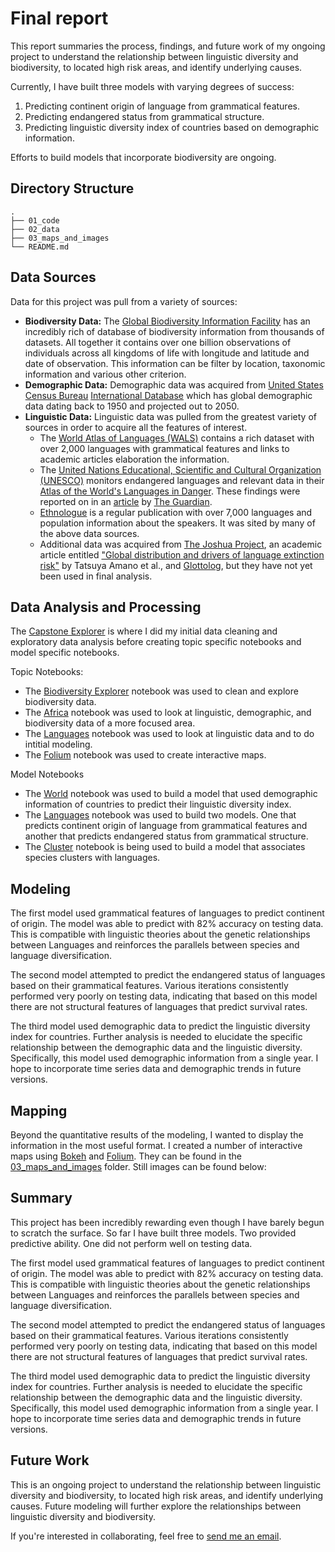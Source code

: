 # Final report
This report summaries the process, findings, and future work of my ongoing project to understand the relationship between linguistic diversity and biodiversity, to located high risk areas, and identify underlying causes.<br>

Currently, I have built three models with varying degrees of success:
1. Predicting continent origin of language from grammatical features.
2. Predicting endangered status from grammatical structure.
3. Predicting linguistic diversity index of countries based on demographic information.

Efforts to build models that incorporate biodiversity are ongoing.

## Directory Structure
```
.
├── 01_code
├── 02_data
├── 03_maps_and_images
└── README.md
```

## Data Sources

Data for this project was pull from a variety of sources:
- **Biodiversity Data:** The [Global Biodiversity Information Facility](https://www.gbif.org) has an incredibly rich of database of biodiversity information from thousands of datasets. All together it contains over one billion observations of individuals across all kingdoms of life with longitude and latitude and date of observation. This information can be filter by location, taxonomic information and various other criterion.
- **Demographic Data:** Demographic data was acquired from [United States Census Bureau](https://www.census.gov/en.html) [International Database](https://www.census.gov/data-tools/demo/idb/informationGateway.php) which has global demographic data dating back to 1950 and projected out to 2050.
- **Linguistic Data:** Linguistic data was pulled from the greatest variety of sources in order to acquire all the features of interest.
  - The [World Atlas of Languages (WALS)](https://wals.info/) contains a rich dataset with over 2,000 languages with grammatical features and links to academic articles elaboration the information.
  - The [United Nations Educational, Scientific and Cultural Organization (UNESCO)](http://www.unesco.org/) monitors endangered languages and relevant data in their [Atlas of the World's Languages in Danger](http://www.unesco.org/languages-atlas/index.php?hl=en&page=statistics). These findings were reported on in an [article](https://www.theguardian.com/news/datablog/2011/apr/15/language-extinct-endangered#data) by [The Guardian](https://www.theguardian.com/uk).
  - [Ethnologue](https://www.ethnologue.com/) is a regular publication with over 7,000 languages and population information about the speakers. It was sited by many of the above data sources.
  - Additional data was acquired from [The Joshua Project](https://joshuaproject.net/), an academic article entitled ["Global distribution and drivers of language extinction risk"](https://www.ncbi.nlm.nih.gov/pmc/articles/PMC4173687/) by Tatsuya Amano et al., and [Glottolog](https://glottolog.org/), but they have not yet been used in final analysis.

## Data Analysis and Processing

The [Capstone Explorer](./code/CapstoneExplorer.ipynb) is where I did my initial data cleaning and exploratory data analysis before creating topic specific notebooks and model specific notebooks.  

Topic Notebooks:
- The [Biodiversity Explorer](./code/BiodiversityExplorer.ipynb) notebook was used to clean and explore biodiversity data.
- The [Africa](./code/Africa.ipynb) notebook was used to look at linguistic, demographic, and biodiversity data of a more focused area.
- The [Languages](./code/Africa.ipynb) notebook was used to look at linguistic data and to do intitial modeling.
- The [Folium](./code/Folium.ipynb) notebook was used to create interactive maps.

Model Notebooks
-  The [World](./code/World.ipynb) notebook was used to build a model that used demographic information of countries to predict their linguistic diversity index.
- The [Languages](./code/Languages.ipynb) notebook was used to build two models. One that predicts continent origin of language from grammatical features and another that predicts endangered status from grammatical structure.
- The [Cluster](./code/Cluster.ipynb) notebook is being used to build a model that associates species clusters with languages.


## Modeling

The first model used grammatical features of languages to predict continent of origin. The model was able to predict with 82% accuracy on testing data. This is compatible with linguistic theories about the genetic relationships between Languages and reinforces the parallels between species and language diversification.

The second model attempted to predict the endangered status of languages based on their grammatical features. Various iterations consistently performed very poorly on testing data, indicating that based on this model there are not structural features of languages that predict survival rates.

The third model used demographic data to predict the linguistic diversity index for countries. Further analysis is needed to elucidate the specific relationship between the demographic data and the linguistic diversity. Specifically, this model used demographic information from a single year. I hope to incorporate time series data and demographic trends in future versions.

## Mapping

Beyond the quantitative results of the modeling, I wanted to display the information in the most useful format. I created a number of interactive maps using [Bokeh](https://bokeh.pydata.org/en/latest/) and [Folium](https://python-visualization.github.io/folium/). They can be found in the [03_maps_and_images](./03_maps_and_images) folder. Still images can be found below:


## Summary

This project has been incredibly rewarding even though I have barely begun to scratch the surface. So far I have built three models. Two provided predictive ability. One did not perform well on testing data.

The first model used grammatical features of languages to predict continent of origin. The model was able to predict with 82% accuracy on testing data. This is compatible with linguistic theories about the genetic relationships between Languages and reinforces the parallels between species and language diversification.

The second model attempted to predict the endangered status of languages based on their grammatical features. Various iterations consistently performed very poorly on testing data, indicating that based on this model there are not structural features of languages that predict survival rates.

The third model used demographic data to predict the linguistic diversity index for countries. Further analysis is needed to elucidate the specific relationship between the demographic data and the linguistic diversity. Specifically, this model used demographic information from a single year. I hope to incorporate time series data and demographic trends in future versions.

## Future Work

This is an ongoing project to understand the relationship between linguistic diversity and biodiversity, to located high risk areas, and identify underlying causes. Future modeling will further explore the relationships between linguistic diversity and biodiversity.

If you're interested in collaborating, feel free to [send me an email](micahluedtke@gmail.com).

